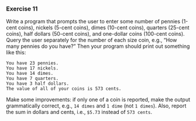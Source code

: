 ### Exercise 11

Write a program that prompts the user to enter some number of pennies (1-cent coins), nickels (5-cent coins), 
dimes (10-cent coins), quarters (25-cent coins), half dollars (50-cent coins), and one-dollar coins (100-cent coins). 
Query the user separately for the number of each size coin, e.g., “How many pennies do you have?” 
Then your program should print out something like this:

```
You have 23 pennies.
You have 17 nickels.
You have 14 dimes.
You have 7 quarters.
You have 3 half dollars.
The value of all of your coins is 573 cents.
```

Make some improvements: if only one of a coin is reported, make the output grammatically correct, 
e.g., `14 dimes` and `1 dime` (not `1 dimes`). Also, report the sum in dollars and cents, i.e., `$5.73` instead of `573 cents`.
